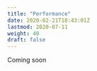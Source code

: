 ```yaml
---
title: "Performance"
date: 2020-02-21T18:43:01Z
lastmod: 2020-07-11
weight: 40
draft: false
---
```


Coming soon